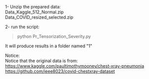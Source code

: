 
</br>
</br>

1- Unzip the prepared data: </br>
Data_Kaggle_512_Normal.zip </br>
Data_COVID_resized_selected.zip </br>


2- run the script: </br>
> python Pr_Tensorization_Severity.py

It will produce results in a folder named "1"

Notice: </br>
Notice that the original data is from: </br>
https://www.kaggle.com/paultimothymooney/chest-xray-pneumonia </br>
https://github.com/ieee8023/covid-chestxray-dataset </br>

